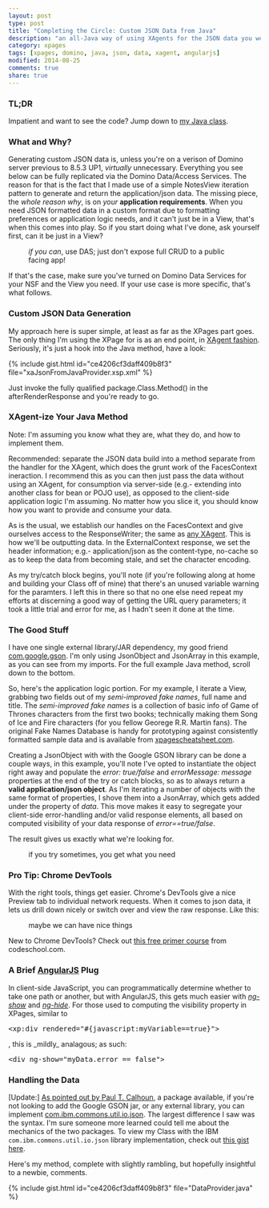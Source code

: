 ```yaml
---
layout: post
type: post
title: "Completing the Circle: Custom JSON Data from Java"
description: "an all-Java way of using XAgents for the JSON data you were looking for"
category: xpages
tags: [xpages, domino, java, json, data, xagent, angularjs]
modified: 2014-08-25
comments: true
share: true
---
```


### TL;DR
Impatient and want to see the code? Jump down to [my Java class](#handling-the-data).

### What and Why?
Generating custom JSON data is, unless you're on a verison of Domino server previous to 8.5.3 UP1, _virtually_ unnecessary. Everything you see below can be fully replicated via the Domino Data/Access Services. The reason for that is the fact that I made use of a simple NotesView iteration pattern to generate and return the application/json data. The missing piece, the _whole reason why_, is on _your_ **application requirements**. When you need JSON formatted data in a custom format due to formatting preferences or application logic needs, and it can't just be in a View, that's when this comes into play. So if you start doing what I've done, ask yourself first, can it be just in a View?

<figure>
  <amp-img src="{{ site.url }}/assets/images/post_images/GoTchars_DataServiceResponse.png"
  alt="if you can, use DAS"
  layout="responsive"
  width="1225" height="623"></amp-img>
 <figcaption><em>if you can</em>, use DAS; just don't expose full CRUD to a public facing app!</figcaption>
</figure>

If that's the case, make sure you've turned on Domino Data Services for your NSF and the View you need. If your use case is more specific, that's what follows.

### Custom JSON Data Generation
My approach here is super simple, at least as far as the XPages part goes. The only thing I'm using the XPage for is as an end point, in [XAgent fashion](http://www.wissel.net/blog/d6plinks/shwl-7mgfbn). Seriously, it's just a hook into the Java method, have a look:

{% include gist.html id="ce4206cf3daff409b8f3" file="xaJsonFromJavaProvider.xsp.xml" %}

Just invoke the fully qualified package.Class.Method() in the afterRenderResponse and you're ready to go.

### XAgent-ize Your Java Method
Note: I'm assuming you know what they are, what they do, and how to implement them.

Recommended: separate the JSON data build into a method separate from the handler for the XAgent, which does the grunt work of the FacesContext ineraction. I recommend this as you can then just pass the data without using an XAgent, for consumption via server-side (e.g.- extending into another class for bean or POJO use), as opposed to the client-side application logic I'm assuming. No matter how you slice it, you should know how you want to provide and consume your data.

As is the usual, we establish our handles on the FacesContext and give ourselves access to the ResponseWriter; the same as [any XAgent](http://openntf.org/XSnippets.nsf/snippet.xsp?id=xagent). This is how we'll be outputting data. In the ExternalContext response, we set the header information; e.g.- application/json as the content-type, no-cache so as to keep the data from becoming stale, and set the character encoding.

As my try/catch block begins, you'll note (if you're following along at home and building your Class off of mine) that there's an unused variable warning for the paramters. I left this in there so that no one else need repeat my efforts at discerning a good way of getting the URL query parameters; it took a little trial and error for me, as I hadn't seen it done at the time.

### The Good Stuff
I have one single external library/JAR dependency, my good friend [com.google.gson](http://code.google.com/p/google-gson/). I'm only using JsonObject and JsonArray in this example, as you can see from my imports. For the full example Java method, scroll down to the bottom.

So, here's the application logic portion. For my example, I iterate a View, grabbing two fields out of my _semi-improved fake names_, full name and title. The _semi-improved fake names_ is a collection of basic info of Game of Thrones characters from the first two books; technically making them Song of Ice and Fire characters (for you fellow Georege R.R. Martin fans). The original Fake Names Database is handy for prototyping against consistently formatted sample data and is available from [xpagescheatsheet.com](http://xpagescheatsheet.com/cheatsheet.nsf/home.xsp).

Creating a JsonObject with with the Google GSON library can be done a couple ways, in this example, you'll note I've opted to instantiate the object right away and populate the _error: true/false_ and _errorMessage: message_ properties at the end of the try or catch blocks, so as to always return a **valid application/json object**. As I'm iterating a number of objects with the same format of properties, I shove them into a JsonArray, which gets added under the property of _data_. This move makes it easy to segregate your client-side error-handling and/or valid response elements, all based on computed visibility of your data response of _error==true/false_.

The result gives us exactly what we're looking for.

<figure>
  <amp-img src="{{ site.url }}/assets/images/post_images/GoTchars_CustJavaJSONprovider.png"
  alt="if you try sometimes, you get what you need"
  layout="responsive"
  height="528" width="1402"></amp-img>
 <figcaption>if you try sometimes, you get what you need</figcaption>
</figure>

### Pro Tip: Chrome DevTools
With the right tools, things get easier. Chrome's DevTools give a nice Preview tab to individual network requests. When it comes to json data, it lets us drill down nicely or switch over and view the raw response. Like this:

<figure>
  <amp-img src="{{ site.url }}/assets/images/post_images/GoTchars_ChromePreview.png"
  alt="maybe we can have nice things"
  layout="responsive"
  height="280" width="1208"></amp-img>
 <figcaption>maybe we can have nice things</figcaption>
</figure>

New to Chrome DevTools? Check out [this free primer course](http://discover-devtools.codeschool.com/) from codeschool.com.

### A Brief [AngularJS](http://angularjs.org/) Plug
In client-side JavaScript, you can programmatically determine whether to take one path or another, but with AngularJS, this gets much easier with [_ng-show_](http://docs.angularjs.org/api/ng/directive/ngShow) and [_ng-hide_](http://docs.angularjs.org/api/ng/directive/ngHide). For those used to computing the visibility property in XPages, similar to
<pre>&lt;xp:div rendered="#{javascript:myVariable==true}"&gt;</pre>, this is _mildly_ analagous; as such:
<pre>&lt;div ng-show="myData.error == false"&gt;</pre>


### Handling the Data
[Update:] [As pointed out by Paul T. Calhoun](http://twitter.com/ptcalhoun/status/503993722556940288), a package available, if you're not looking to add the Google GSON jar, or any external library, you can implement [com.ibm.commons.util.io.json](http://public.dhe.ibm.com/software/dw/lotus/Domino-Designer/JavaDocs/DesignerAPIs/com/ibm/commons/util/io/json/package-summary.html). The largest difference I saw was the syntax. I'm sure someone more learned could tell me about the mechanics of the two packages. To view my Class with the IBM `com.ibm.commons.util.io.json` library implementation, check out [this gist here](http://gist.github.com/edm00se/e5626f63ef7573fd2f3e).

Here's my method, complete with slightly rambling, but hopefully insightful to a newbie, comments.

{% include gist.html id="ce4206cf3daff409b8f3" file="DataProvider.java" %}
